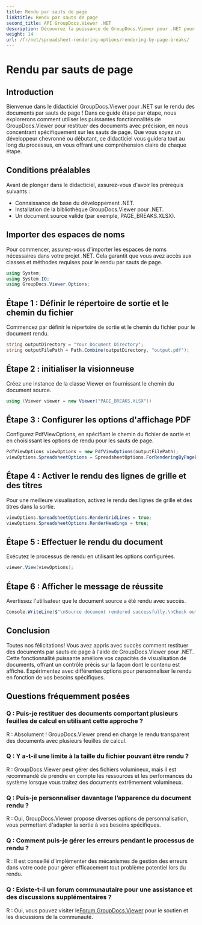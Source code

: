 ```yaml
---
title: Rendu par sauts de page
linktitle: Rendu par sauts de page
second_title: API GroupDocs.Viewer .NET
description: Découvrez la puissance de GroupDocs.Viewer pour .NET pour restituer des documents avec précision. Suivez notre tutoriel étape par étape pour le rendu par sauts de page.
weight: 14
url: /fr/net/spreadsheet-rendering-options/rendering-by-page-breaks/
---
```


# Rendu par sauts de page

## Introduction
Bienvenue dans le didacticiel GroupDocs.Viewer pour .NET sur le rendu des documents par sauts de page ! Dans ce guide étape par étape, nous explorerons comment utiliser les puissantes fonctionnalités de GroupDocs.Viewer pour restituer des documents avec précision, en nous concentrant spécifiquement sur les sauts de page. Que vous soyez un développeur chevronné ou débutant, ce didacticiel vous guidera tout au long du processus, en vous offrant une compréhension claire de chaque étape.
## Conditions préalables
Avant de plonger dans le didacticiel, assurez-vous d'avoir les prérequis suivants :
- Connaissance de base du développement .NET.
- Installation de la bibliothèque GroupDocs.Viewer pour .NET.
- Un document source valide (par exemple, PAGE_BREAKS.XLSX).
## Importer des espaces de noms
Pour commencer, assurez-vous d'importer les espaces de noms nécessaires dans votre projet .NET. Cela garantit que vous avez accès aux classes et méthodes requises pour le rendu par sauts de page.
```csharp
using System;
using System.IO;
using GroupDocs.Viewer.Options;
```
## Étape 1 : Définir le répertoire de sortie et le chemin du fichier
Commencez par définir le répertoire de sortie et le chemin du fichier pour le document rendu.
```csharp
string outputDirectory = "Your Document Directory";
string outputFilePath = Path.Combine(outputDirectory, "output.pdf");
```
## Étape 2 : initialiser la visionneuse
Créez une instance de la classe Viewer en fournissant le chemin du document source.
```csharp
using (Viewer viewer = new Viewer("PAGE_BREAKS.XLSX"))
```
## Étape 3 : Configurer les options d'affichage PDF
Configurez PdfViewOptions, en spécifiant le chemin du fichier de sortie et en choisissant les options de rendu pour les sauts de page.
```csharp
PdfViewOptions viewOptions = new PdfViewOptions(outputFilePath);
viewOptions.SpreadsheetOptions = SpreadsheetOptions.ForRenderingByPageBreaks();
```
## Étape 4 : Activer le rendu des lignes de grille et des titres
Pour une meilleure visualisation, activez le rendu des lignes de grille et des titres dans la sortie.
```csharp
viewOptions.SpreadsheetOptions.RenderGridLines = true;
viewOptions.SpreadsheetOptions.RenderHeadings = true;
```
## Étape 5 : Effectuer le rendu du document
Exécutez le processus de rendu en utilisant les options configurées.
```csharp
viewer.View(viewOptions);
```
## Étape 6 : Afficher le message de réussite
Avertissez l'utilisateur que le document source a été rendu avec succès.
```csharp
Console.WriteLine($"\nSource document rendered successfully.\nCheck output in {outputDirectory}.");
```
## Conclusion
Toutes nos félicitations! Vous avez appris avec succès comment restituer des documents par sauts de page à l'aide de GroupDocs.Viewer pour .NET. Cette fonctionnalité puissante améliore vos capacités de visualisation de documents, offrant un contrôle précis sur la façon dont le contenu est affiché. Expérimentez avec différentes options pour personnaliser le rendu en fonction de vos besoins spécifiques.
## Questions fréquemment posées
### Q : Puis-je restituer des documents comportant plusieurs feuilles de calcul en utilisant cette approche ?
R : Absolument ! GroupDocs.Viewer prend en charge le rendu transparent des documents avec plusieurs feuilles de calcul.
### Q : Y a-t-il une limite à la taille du fichier pouvant être rendu ?
R : GroupDocs.Viewer peut gérer des fichiers volumineux, mais il est recommandé de prendre en compte les ressources et les performances du système lorsque vous traitez des documents extrêmement volumineux.
### Q : Puis-je personnaliser davantage l’apparence du document rendu ?
R : Oui, GroupDocs.Viewer propose diverses options de personnalisation, vous permettant d'adapter la sortie à vos besoins spécifiques.
### Q : Comment puis-je gérer les erreurs pendant le processus de rendu ?
R : Il est conseillé d'implémenter des mécanismes de gestion des erreurs dans votre code pour gérer efficacement tout problème potentiel lors du rendu.
### Q : Existe-t-il un forum communautaire pour une assistance et des discussions supplémentaires ?
 R : Oui, vous pouvez visiter le[Forum GroupDocs.Viewer](https://forum.groupdocs.com/c/viewer/9) pour le soutien et les discussions de la communauté.